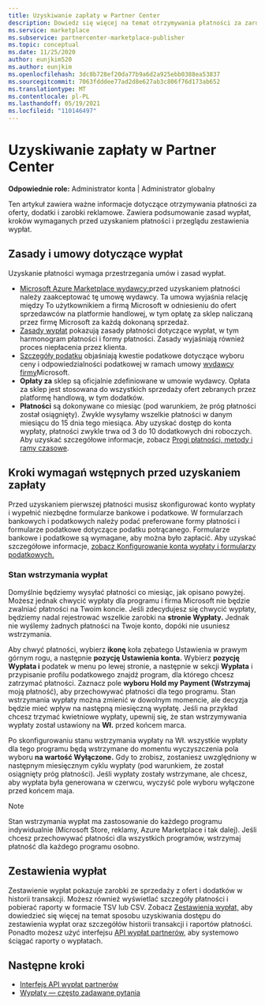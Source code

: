 ```yaml
---
title: Uzyskiwanie zapłaty w Partner Center
description: Dowiedz się więcej na temat otrzymywania płatności za zarobki jako partner firmy Microsoft, na przykład za pośrednictwem ofert platformy handlowej, programów zachęt i programu Dostawca rozwiązań w chmurze platformy handlowej. Obejmuje zasady wypłat, stan wstrzymania wypłaty i zestawienia wypłat.
ms.service: marketplace
ms.subservice: partnercenter-marketplace-publisher
ms.topic: conceptual
ms.date: 11/25/2020
author: eunjkim520
ms.author: eunjkim
ms.openlocfilehash: 3dc8b728ef20da77b9a6d2a925ebb0388ea53837
ms.sourcegitcommit: 7063fdddee77ad2d8e627ab3c806f76d173ab652
ms.translationtype: MT
ms.contentlocale: pl-PL
ms.lasthandoff: 05/19/2021
ms.locfileid: "110146497"
---
```

# <a name="getting-paid-in-partner-center"></a>Uzyskiwanie zapłaty w Partner Center

**Odpowiednie role:** Administrator konta | Administrator globalny

Ten artykuł zawiera ważne informacje dotyczące otrzymywania płatności za oferty, dodatki i zarobki reklamowe. Zawiera podsumowanie zasad wypłat, kroków wymaganych przed uzyskaniem płatności i przeglądu zestawienia wypłat.

## <a name="payout-policies-and-agreements"></a>Zasady i umowy dotyczące wypłat

Uzyskanie płatności wymaga przestrzegania umów i zasad wypłat.

- [Microsoft Azure Marketplace wydawcy:](/legal/marketplace/msft-publisher-agreement)przed uzyskaniem płatności należy zaakceptować tę umowę wydawcy. Ta umowa wyjaśnia relację między To użytkownikiem a firmą Microsoft w odniesieniu do ofert sprzedawców na platformie handlowej, w tym opłatę za sklep naliczaną przez firmę Microsoft za każdą dokonaną sprzedaż.
- [Zasady wypłat](payout-policy-details.md) pokazują zasady płatności dotyczące wypłat, w tym harmonogram płatności i formy płatności. Zasady wyjaśniają również proces niepłacenia przez klienta.
- [Szczegóły podatku](tax-details-marketplace.md) objaśniają kwestie podatkowe dotyczące wyboru ceny i odpowiedzialności podatkowej w ramach umowy [wydawcy firmy](/legal/marketplace/msft-publisher-agreement)Microsoft.
- **Opłaty za** sklep są oficjalnie zdefiniowane w umowie wydawcy. Opłata za sklep jest stosowana do wszystkich sprzedaży ofert zebranych przez platformę handlową, w tym dodatków.
- **Płatności** są dokonywane co miesiąc (pod warunkiem, że próg płatności został osiągnięty). Zwykle wysyłamy wszelkie płatności w danym miesiącu do 15 dnia tego miesiąca. Aby uzyskać dostęp do konta wypłaty, płatności zwykle trwa od 3 do 10 dodatkowych dni roboczych. Aby uzyskać szczegółowe informacje, zobacz [Progi płatności, metody i ramy czasowe](payment-thresholds-methods-timeframes.md).

## <a name="prerequisite-steps-before-getting-paid"></a>Kroki wymagań wstępnych przed uzyskaniem zapłaty

Przed uzyskaniem pierwszej płatności musisz skonfigurować konto wypłaty i wypełnić niezbędne formularze bankowe i podatkowe. W formularzach bankowych i podatkowych należy podać preferowane formy płatności i formularze podatkowe dotyczące podatku potrącanego. Formularze bankowe i podatkowe są wymagane, aby można było zapłacić. Aby uzyskać szczegółowe informacje, [zobacz Konfigurowanie konta wypłaty i formularzy podatkowych.](set-up-your-payout-account.md)

### <a name="payout-hold-status"></a>Stan wstrzymania wypłat

Domyślnie będziemy wysyłać płatności co miesiąc, jak opisano powyżej. Możesz jednak chwycić wypłaty dla programu i firma Microsoft nie będzie zwalniać płatności na Twoim koncie. Jeśli zdecydujesz się chwycić wypłaty, będziemy nadal rejestrować wszelkie zarobki na **stronie Wypłaty.** Jednak nie wyślemy żadnych płatności na Twoje konto, dopóki nie usuniesz wstrzymania.

Aby chwyć płatności, wybierz **ikonę** koła zębatego Ustawienia w prawym górnym rogu, a następnie **pozycję Ustawienia konta.** Wybierz **pozycję Wypłata i** podatek w menu po lewej stronie, a następnie w sekcji **Wypłata** i przypisanie profilu podatkowego znajdź program, dla którego chcesz zatrzymać płatności. Zaznacz pole **wyboru Hold my Payment (Wstrzymaj** moją płatność), aby przechowywać płatności dla tego programu. Stan wstrzymania wypłaty można zmienić w dowolnym momencie, ale decyzja będzie mieć wpływ na następną miesięczną wypłatę. Jeśli na przykład chcesz trzymać kwietniowe wypłaty, upewnij się, że stan wstrzymywania wypłaty został ustawiony na **Wł.** przed końcem marca.

Po skonfigurowaniu stanu wstrzymania wypłaty na Wł. wszystkie wypłaty dla tego programu będą wstrzymane do momentu wyczyszczenia pola wyboru **na wartość Wyłączone.**  Gdy to zrobisz, zostaniesz uwzględniony w następnym miesięcznym cyklu wypłaty (pod warunkiem, że został osiągnięty próg płatności). Jeśli wypłaty zostały wstrzymane, ale chcesz, aby wypłata była generowana w  czerwcu, wyczyść pole wyboru wyłączone przed końcem maja.

>[!Note]
> Stan wstrzymania wypłat ma zastosowanie do każdego programu indywidualnie (Microsoft Store, reklamy, Azure Marketplace i tak dalej). Jeśli chcesz przechowywać płatności dla wszystkich programów, wstrzymaj płatność dla każdego programu osobno.

## <a name="payout-statements"></a>Zestawienia wypłat

Zestawienie wypłat pokazuje zarobki ze sprzedaży z ofert i dodatków w historii transakcji. Możesz również wyświetlać szczegóły płatności i pobierać raporty w formacie TSV lub CSV. Zobacz [Zestawienia wypłat,](payout-statement.md) aby dowiedzieć się więcej na temat sposobu uzyskiwania dostępu do zestawienia wypłat oraz szczegółów historii transakcji i raportów płatności. Ponadto możesz użyć interfejsu [API wypłat partnerów,](https://apidocs.microsoft.com/services/partnerpayouts) aby systemowo ściągać raporty o wypłatach.

## <a name="next-steps"></a>Następne kroki

- [Interfejs API wypłat partnerów](https://apidocs.microsoft.com/services/partnerpayouts)
- [Wypłaty — często zadawane pytania](payout-faq.md)